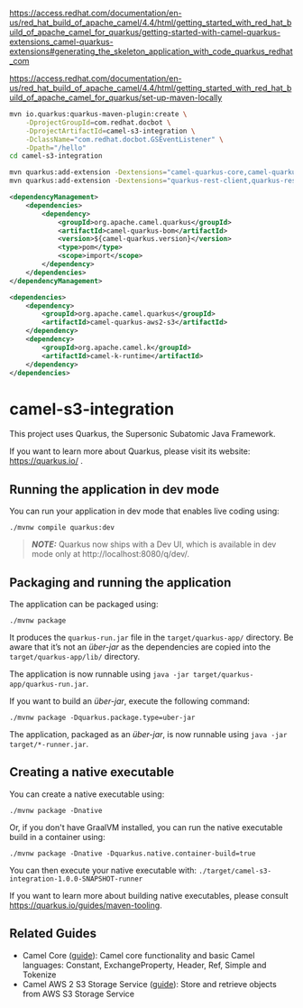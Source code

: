 https://access.redhat.com/documentation/en-us/red_hat_build_of_apache_camel/4.4/html/getting_started_with_red_hat_build_of_apache_camel_for_quarkus/getting-started-with-camel-quarkus-extensions_camel-quarkus-extensions#generating_the_skeleton_application_with_code_quarkus_redhat_com


https://access.redhat.com/documentation/en-us/red_hat_build_of_apache_camel/4.4/html/getting_started_with_red_hat_build_of_apache_camel_for_quarkus/set-up-maven-locally

```sh
mvn io.quarkus:quarkus-maven-plugin:create \
    -DprojectGroupId=com.redhat.docbot \
    -DprojectArtifactId=camel-s3-integration \
    -DclassName="com.redhat.docbot.GSEventListener" \
    -Dpath="/hello"
cd camel-s3-integration
```

```sh
mvn quarkus:add-extension -Dextensions="camel-quarkus-core,camel-quarkus-aws2-s3"
mvn quarkus:add-extension -Dextensions="quarkus-rest-client,quarkus-rest-client-jsonb"
```

```xml
<dependencyManagement>
    <dependencies>
        <dependency>
            <groupId>org.apache.camel.quarkus</groupId>
            <artifactId>camel-quarkus-bom</artifactId>
            <version>${camel-quarkus.version}</version>
            <type>pom</type>
            <scope>import</scope>
        </dependency>
    </dependencies>
</dependencyManagement>

<dependencies>
    <dependency>
        <groupId>org.apache.camel.quarkus</groupId>
        <artifactId>camel-quarkus-aws2-s3</artifactId>
    </dependency>
    <dependency>
        <groupId>org.apache.camel.k</groupId>
        <artifactId>camel-k-runtime</artifactId>
    </dependency>
</dependencies>
```

# camel-s3-integration

This project uses Quarkus, the Supersonic Subatomic Java Framework.

If you want to learn more about Quarkus, please visit its website: https://quarkus.io/ .

## Running the application in dev mode

You can run your application in dev mode that enables live coding using:
```shell script
./mvnw compile quarkus:dev
```

> **_NOTE:_**  Quarkus now ships with a Dev UI, which is available in dev mode only at http://localhost:8080/q/dev/.

## Packaging and running the application

The application can be packaged using:
```shell script
./mvnw package
```
It produces the `quarkus-run.jar` file in the `target/quarkus-app/` directory.
Be aware that it’s not an _über-jar_ as the dependencies are copied into the `target/quarkus-app/lib/` directory.

The application is now runnable using `java -jar target/quarkus-app/quarkus-run.jar`.

If you want to build an _über-jar_, execute the following command:
```shell script
./mvnw package -Dquarkus.package.type=uber-jar
```

The application, packaged as an _über-jar_, is now runnable using `java -jar target/*-runner.jar`.

## Creating a native executable

You can create a native executable using: 
```shell script
./mvnw package -Dnative
```

Or, if you don't have GraalVM installed, you can run the native executable build in a container using: 
```shell script
./mvnw package -Dnative -Dquarkus.native.container-build=true
```

You can then execute your native executable with: `./target/camel-s3-integration-1.0.0-SNAPSHOT-runner`

If you want to learn more about building native executables, please consult https://quarkus.io/guides/maven-tooling.

## Related Guides

- Camel Core ([guide](https://access.redhat.com/documentation/en-us/red_hat_build_of_apache_camel/4.4/html/red_hat_build_of_apache_camel_for_quarkus_reference/camel-quarkus-extensions-reference#extensions-core)): Camel core functionality and basic Camel languages: Constant, ExchangeProperty, Header, Ref, Simple and Tokenize
- Camel AWS 2 S3 Storage Service ([guide](https://access.redhat.com/documentation/en-us/red_hat_build_of_apache_camel/4.4/html/red_hat_build_of_apache_camel_for_quarkus_reference/camel-quarkus-extensions-reference#extensions-aws2-s3)): Store and retrieve objects from AWS S3 Storage Service
